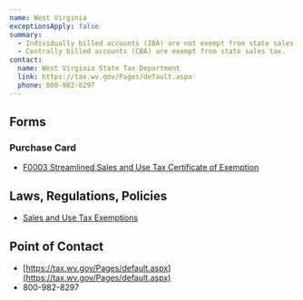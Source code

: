 ```yaml
---
name: West Virginia
exceptionsApply: false
summary:
  - Individually billed accounts (IBA) are not exempt from state sales tax.
  - Centrally billed accounts (CBA) are exempt from state sales tax.
contact:
  name: West Virginia State Tax Department
  link: https://tax.wv.gov/Pages/default.aspx
  phone: 800-982-8297
---
```


## Forms

### Purchase Card

* [F0003 Streamlined Sales and Use Tax Certificate of Exemption](https://tax.wv.gov/Business/SalesAndUseTax/StreamlinedSalesAndUseTax/Pages/StreamlinedSalesAndUseTax.aspx)

## Laws, Regulations, Policies

* [Sales and Use Tax Exemptions](https://tax.wv.gov/Documents/TSD/tsd300.pdf)

## Point of Contact
- [https://tax.wv.gov/Pages/default.aspx](https://tax.wv.gov/Pages/default.aspx)
- 800-982-8297